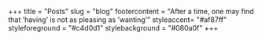 +++
title = "Posts"
slug = "blog"
footercontent = "After a time, one may find that ’having’ is not as pleasing as ’wanting’"
styleaccent= "#af87ff"
styleforeground = "#c4d0d1"
stylebackground = "#080a0f"
+++


<!-- {{% flexbox %}} -->
<!-- <a href="/posts/linux" ><span class="tileflex"> LINUX </span></a> -->
<!-- <a href="/posts/copy" ><span class="tileflex"> COPY </span></a> -->
<!-- {{% /flexbox %}} -->


